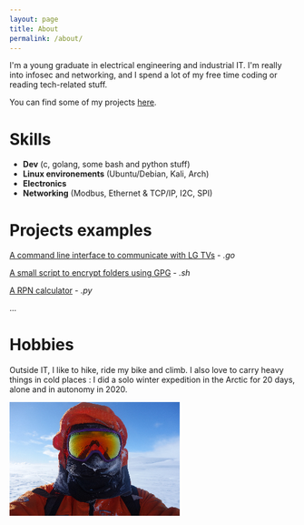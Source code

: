 ```yaml
---
layout: page
title: About
permalink: /about/
---
```


I'm a young graduate in electrical engineering and industrial IT. I'm really into infosec and networking, and I spend a lot of my free time coding or reading tech-related stuff.

You can find some of my projects [here](https://github.com/eze-kiel?tab=repositories).

# Skills
* **Dev** (c, golang, some bash and python stuff)
* **Linux environements** (Ubuntu/Debian, Kali, Arch)
* **Electronics**
* **Networking** (Modbus, Ethernet & TCP/IP, I2C, SPI)

# Projects examples
[A command line interface to communicate with LG TVs](https://github.com/eze-kiel/LG-TV-command-line-interface) - *.go*

[A small script to encrypt folders using GPG](https://github.com/eze-kiel/vanish) - *.sh*

[A RPN calculator](https://github.com/eze-kiel/rpyn) - *.py*

...

# Hobbies
Outside IT, I like to hike, ride my bike and climb. I also love to carry heavy things in cold places : I did a solo winter expedition in the Arctic for 20 days, alone and in autonomy in 2020.

![Ezekiel in the Arctic](/pics/ezekiel_north.png)